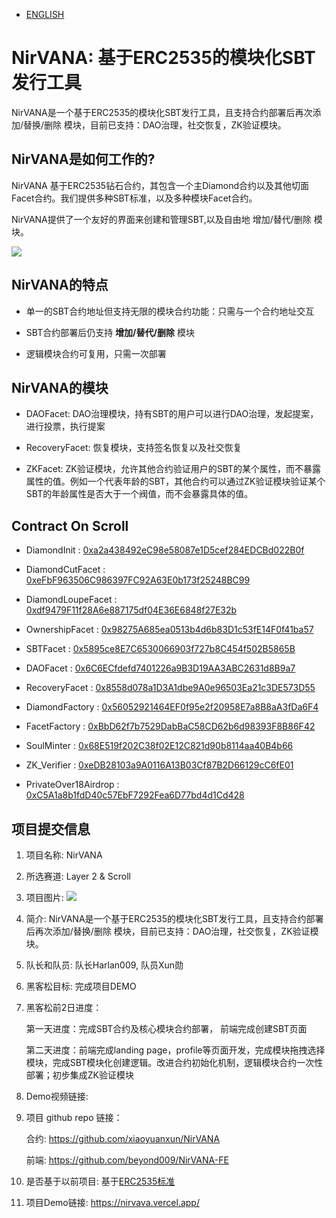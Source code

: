 - [ENGLISH](./README-EN.md)

# NirVANA: 基于ERC2535的模块化SBT发行工具

NirVANA是一个基于ERC2535的模块化SBT发行工具，且支持合约部署后再次添加/替换/删除 模块，目前已支持：DAO治理，社交恢复，ZK验证模块。

## NirVANA是如何工作的?

NirVANA 基于ERC2535钻石合约，其包含一个主Diamond合约以及其他切面Facet合约。我们提供多种SBT标准，以及多种模块Facet合约。

NirVANA提供了一个友好的界面来创建和管理SBT,以及自由地 增加/替代/删除 模块。


![](https://kh4t2-waaaa-aaaal-qbhbq-cai.raw.ic0.app/file/uF8HoUr-i8ZeEa--iN7aI)

## NirVANA的特点

- 单一的SBT合约地址但支持无限的模块合约功能：只需与一个合约地址交互

- SBT合约部署后仍支持 **增加/替代/删除** 模块

- 逻辑模块合约可复用，只需一次部署

## NirVANA的模块

- DAOFacet: DAO治理模块，持有SBT的用户可以进行DAO治理，发起提案，进行投票，执行提案

- RecoveryFacet: 恢复模块，支持签名恢复以及社交恢复

- ZKFacet: ZK验证模块，允许其他合约验证用户的SBT的某个属性，而不暴露属性的值。例如一个代表年龄的SBT，其他合约可以通过ZK验证模块验证某个SBT的年龄属性是否大于一个阀值，而不会暴露具体的值。

## Contract On Scroll

- DiamondInit : [0xa2a438492eC98e58087e1D5cef284EDCBd022B0f](https://blockscout.scroll.io/address/0xa2a438492eC98e58087e1D5cef284EDCBd022B0f)

- DiamondCutFacet : [0xeFbF963506C986397FC92A63E0b173f25248BC99](https://blockscout.scroll.io/address/0xeFbF963506C986397FC92A63E0b173f25248BC99)

- DiamondLoupeFacet : [0xdf9479F11f28A6e887175df04E36E6848f27E32b](https://blockscout.scroll.io/address/0xdf9479F11f28A6e887175df04E36E6848f27E32b)

- OwnershipFacet : [0x98275A685ea0513b4d6b83D1c53fE14F0f41ba57](https://blockscout.scroll.io/address/0x98275A685ea0513b4d6b83D1c53fE14F0f41ba57)

- SBTFacet : [0x5895ce8E7C6530066903f727b8C454f502B5865B](https://blockscout.scroll.io/address/0x5895ce8E7C6530066903f727b8C454f502B5865B)

- DAOFacet : [0x6C6ECfdefd7401226a9B3D19AA3ABC2631d8B9a7](https://blockscout.scroll.io/address/0x6C6ECfdefd7401226a9B3D19AA3ABC2631d8B9a7)

- RecoveryFacet : [0x8558d078a1D3A1dbe9A0e96503Ea21c3DE573D55](https://blockscout.scroll.io/address/0x8558d078a1D3A1dbe9A0e96503Ea21c3DE573D55)

- DiamondFactory : [0x56052921464EF0f95e2f20958E7a8B8aA3fDa6F4](https://blockscout.scroll.io/address/0x56052921464EF0f95e2f20958E7a8B8aA3fDa6F4)

- FacetFactory : [0xBbD62f7b7529DabBaC58CD62b6d98393F8B86F42](https://blockscout.scroll.io/address/0xBbD62f7b7529DabBaC58CD62b6d98393F8B86F42)

- SoulMinter : [0x68E519f202C38f02E12C821d90b8114aa40B4b66](https://blockscout.scroll.io/address/0x68E519f202C38f02E12C821d90b8114aa40B4b66)

- ZK_Verifier : [0xeDB28103a9A0116A13B03Cf87B2D66129cC6fE01](https://blockscout.scroll.io/address/0xeDB28103a9A0116A13B03Cf87B2D66129cC6fE01)

- PrivateOver18Airdrop : [0xC5A1a8b1fdD40c57EbF7292Fea6D77bd4d1Cd428](https://blockscout.scroll.io/address/0xC5A1a8b1fdD40c57EbF7292Fea6D77bd4d1Cd428)

## 项目提交信息

1. 项目名称: NirVANA
2. 所选赛道: Layer 2 & Scroll
3. 项目图片: ![](https://kh4t2-waaaa-aaaal-qbhbq-cai.raw.ic0.app/file/leEZpRRFMO0zzSBwJjzeq)
4. 简介: NirVANA是一个基于ERC2535的模块化SBT发行工具，且支持合约部署后再次添加/替换/删除 模块，目前已支持：DAO治理，社交恢复，ZK验证模块。
5. 队长和队员: 队长Harlan009, 队员Xun勋
6. 黑客松目标: 完成项目DEMO
7. 黑客松前2日进度：

    第一天进度：完成SBT合约及核心模块合约部署， 前端完成创建SBT页面

    第二天进度：前端完成landing page，profile等页面开发，完成模块拖拽选择模块，完成SBT模块化创建逻辑。改进合约初始化机制，逻辑模块合约一次性部署；初步集成ZK验证模块

8. Demo视频链接: 
9. 项目 github repo 链接：

    合约: https://github.com/xiaoyuanxun/NirVANA 

    前端: https://github.com/beyond009/NirVANA-FE

10. 是否基于以前项目: 基于[ERC2535标准](https://eips.ethereum.org/EIPS/eip-2535)
11. 项目Demo链接: https://nirvava.vercel.app/
